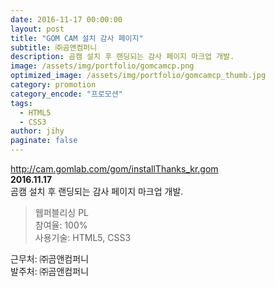 ```yaml
---
date: 2016-11-17 00:00:00
layout: post
title: "GOM CAM 설치 감사 페이지"
subtitle: ㈜곰앤컴퍼니
description: 곰캠 설치 후 랜딩되는 감사 페이지 마크업 개발.
image: /assets/img/portfolio/gomcamcp.png
optimized_image: /assets/img/portfolio/gomcamcp_thumb.jpg
category: promotion
category_encode: "프로모션"
tags:
  - HTML5
  - CSS3
author: jihy
paginate: false
---
```


<a href="http://cam.gomlab.com/gom/installThanks_kr.gom">http://cam.gomlab.com/gom/installThanks_kr.gom</a><br>
**2016.11.17** <br>
곰캠 설치 후 랜딩되는 감사 페이지 마크업 개발.

> 웹퍼블리싱 PL <br>
참여율: 100% <br>
사용기술: HTML5, CSS3

근무처: ㈜곰앤컴퍼니<br>
발주처: ㈜곰앤컴퍼니